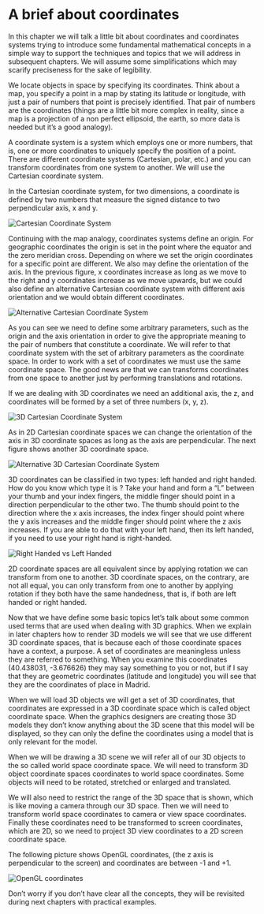 
# A brief about coordinates

In this chapter we will talk a little bit about coordinates and coordinates systems trying to introduce some fundamental mathematical concepts in a simple way to support the techniques and topics that we will address in subsequent chapters. We will assume some simplifications which may scarify preciseness for the sake of legibility.

We locate objects in space by specifying its coordinates. Think about a map, you specify a point in a map by stating its latitude or longitude, with just a pair of numbers that point is precisely identified. That pair of numbers are the coordinates (things are a  little bit more complex in reality, since a map is a projection of a non perfect ellipsoid, the earth, so more data is needed but it’s a good analogy).

A coordinate system is a system which employs one or more numbers, that is, one or more coordinates to uniquely specify the position of a point. There are different coordinate systems (Cartesian, polar, etc.) and you can transform coordinates from one system to another. We will use the Cartesian coordinate system.

In the Cartesian coordinate system, for two dimensions, a coordinate is defined by two numbers that measure the signed distance to two perpendicular axis, x and y.

![Cartesian Coordinate System](cartesian_coordinate_system.png) 

Continuing with the map analogy, coordinates systems define an origin. For geographic coordinates the origin is set in the point where the equator and the zero meridian cross. Depending on where we set the origin coordinates for a specific point  are different. We also may define the orientation of the axis. In the previous figure, x coordinates increase as long as we move to the right and y coordinates increase as we move upwards, but we could also define an alternative Cartesian coordinate system with different axis orientation and we would obtain different coordinates.
 
![Alternative Cartesian Coordinate System](alt_cartesian_coordinate_system.png)

As you can see we need to define some arbitrary parameters, such as the origin and the axis orientation in order to give the appropriate meaning to the pair of numbers that constitute a coordinate.  We will refer to that coordinate system with the set of arbitrary parameters as the coordinate space. In order to work with a set of coordinates we must use the same coordinate space.  The good news are that we can transforms coordinates from one space to another just by performing translations and rotations.

If we are dealing with 3D coordinates we need an additional axis, the z, and coordinates will be formed by a set of three numbers (x, y, z). 
 
![3D Cartesian Coordinate System](3d_cartesian_coordinate_system.png)

As in 2D Cartesian coordinate spaces we can change the orientation of the axis in 3D coordinate spaces as long as the axis are perpendicular. The next figure shows another 3D coordinate space.
 
![Alternative 3D Cartesian Coordinate System](alt_3d_cartesian_coordinate_system.png)

3D coordinates can be classified in two types: left handed and right handed. How do you know which type it is ? Take your hand and form a “L” between your thumb and your index fingers, the middle finger should point in a direction perpendicular to the other two. The thumb should point to the direction where the x axis increases, the index finger should point where the y axis increases and the middle finger should point where the z axis increases. If you are able to do that with your left hand, then its left handed, if you need to use your right hand is right-handed.

![Right Handed vs Left Handed](righthanded_lefthanded.png) 

2D coordinate spaces are all equivalent since by applying rotation we can transform from one to another. 3D coordinate spaces, on the contrary, are not all equal, you can only transform from one to another by applying rotation if they both have the same handedness, that is, if both are left handed or right handed.

Now that we have define some basic topics let’s talk about some common used terms that are used when dealing with 3D graphics. When we explain in later chapters how to render 3D models we will see that we use different 3D coordinate spaces, that is because each of those coordinate spaces have a context,  a purpose. A set of coordinates are meaningless unless they are referred to something. When you examine this coordinates (40.438031, -3.676626) they may say something to you or not, but if I say that they are geometric coordinates (latitude and longitude) you will see that they are the coordinates of place in Madrid.

When we will load 3D objects we will get a set of 3D coordinates, that coordinates are expressed in a 3D coordinate space which is called object coordinate space. When the graphics designers are creating those 3D models they don’t know anything about the 3D scene that this model will be displayed, so they can only the define the coordinates using a model that is only relevant for the model.

When we will be drawing a 3D scene we will refer all of our 3D objects to the so called world space coordinate space. We will need to transform 3D object coordinate spaces coordinates to world space coordinates. Some objects will need to be rotated, stretched or enlarged and translated.

We will also need to restrict the range of the 3D space that is shown, which is like moving a camera through our 3D space. Then we will need to transform world space coordinates to camera or view space coordinates. Finally these coordinates need to be transformed to screen coordinates, which are 2D, so we need to project 3D view coordinates to a 2D screen coordinate space.

The following picture shows OpenGL coordinates, (the z axis is perpendicular to the screen) and coordinates are between -1 and +1.

![OpenGL coordinates](opengl_coordinates.png) 

Don’t worry if you don’t have clear all the concepts, they will be revisited during next chapters with practical examples. 

